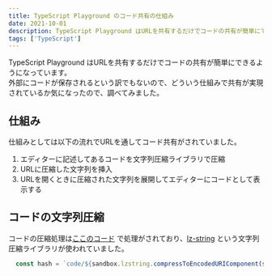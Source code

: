 ```yaml
---
title: TypeScript Playground のコード共有の仕組み
date: 2021-10-01
description: TypeScript Playground はURLを共有するだけでコードの共有が簡単にできるようになっている。その仕組みを調べてみました。
tags: ['TypeScript']
---
```


TypeScript Playground はURLを共有するだけでコードの共有が簡単にできるようになっています。  
外部にコードが保存されるという訳でもないので、どういう仕組みで共有が実現されているか気になったので、調べてみました。

## 仕組み
仕組みとしては以下の流れでURLを通してコード共有がされていました。

1. エディターに記述してあるコードを文字列圧縮ライブラリで圧縮
2. URLに圧縮した文字列を挿入
3. URLを開くときに圧縮された文字列を展開してエディターにコードとして表示する

## コードの文字列圧縮
コードの圧縮処理は[ここのコード](https://github.com/microsoft/TypeScript-website/blob/1e7ea49f60953aa446b591c6aff347a7c566e3cb/packages/sandbox/src/compilerOptions.ts#L85) で処理がされており、[lz-string](https://pieroxy.net/blog/pages/lz-string/index.html) という文字列圧縮ライブラリが使われていました。

```typescript
  const hash = `code/${sandbox.lzstring.compressToEncodedURIComponent(sandbox.getText())}`
```

